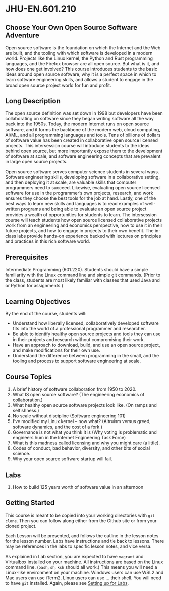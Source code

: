 # JHU-EN.601.210
## Choose Your Own Open Source Software Adventure
Open source software is the foundation on which the Internet and the Web are built, and the tooling with which software is developed in a modern world. Projects like the Linux kernel, the Python and Rust programming languages, and the Firefox browser are all open source. But what is it, and how does one get involved? This course introduces students to the basic ideas around open source software, why it is a perfect space in which to learn software engineering skills, and allows a student to engage in the broad open source project world for fun and profit.

## Long Description 
The open source definition was set down in 1998 but developers have been collaborating on software since they began writing software all the way back into the 1950s. Today, the modern Internet runs on open source software, and it forms the backbone of the modern web, cloud computing, AI/ML, and all programming languages and tools. Tens of billions of dollars of software value has been created in collaborative open source licensed projects. This intersession course will introduce students to the ideas behind open source, but more importantly expose them to the development of software at scale, and software engineering concepts that are prevalent in large open source projects. 

Open source software serves computer science students in several ways. Software engineering skills, developing software in a collaborative setting, and then deploying it at scale, are valuable skills that computer programmers need to succeed. Likewise, evaluating open source licensed software for use in the programmer’s own projects, research, and work ensures they choose the best tools for the job at hand. Lastly, one of the best ways to learn new skills and languages is to read examples of well-written programs and being able to evaluate an open source project provides a wealth of opportunities for students to learn. 
The intersession course will teach students how open source licensed collaborative projects work from an engineering and economics perspective, how to use it in their future projects, and how to engage in projects to their own benefit. The in-class labs provide hands-on experience backed with lectures on principles and practices in this rich software world. 

## Prerequisites  
Intermediate Programming (601.220). Students should have a simple familiarity with the Linux command line and simple git commands. (Prior to the class, students are most likely familiar with classes that used Java and or Python for assignments.) 

## Learning Objectives 
By the end of the course, students will:
* Understand how liberally licensed, collaboratively developed software fits into the world of a professional programmer and researcher. 
* Be able to identify healthy open source projects and tools they can use in their projects and research without compromising their work. 
* Have an approach to download, build, and use an open source project, and make modifications for their own use. 
* Understand the difference between programming in the small, and the tooling and process to support software engineering at scale. 
   
## Course Topics
1. A brief history of software collaboration from 1950 to 2020. 
1. What IS open source software? (The engineering economics of collaboration.)
1. What healthy open source software projects look like. (On ramps and selfishness.)
1. No scale without discipline (Software engineering 101)
1. I’ve modified my Linux kernel – now what? (Altruism versus greed, software dynamics, and the cost of a fork.)
1. Governance is not what you think it is (Why voting is problematic and engineers hum in the Internet Engineering Task Force)
1. What is this madness called licensing and why you might care (a little).
1. Codes of conduct, bad behavior, diversity, and other bits of social science.
1. Why your open source software startup will fail.

## Labs
1. How to build 125 years worth of software value in an afternoon

## Getting Started
This course is meant to be copied into your working directories with `git clone`. 
Then you can follow along either from the Github site or from your cloned project. 

Each Lesson will be presented, and follows the outline in the lesson notes for the lesson number. 
Labs have instructions and tie back to lessons. 
There may be references in the labs to specific lesson notes, and vice versa. 

As explained in Lab section, you are expected to have `vagrant` and Virtualbox installed on your machine.
All instructions are based on the Linux command line. (`bash`, `sh`, `ksh` should all work.)
This means you will need a Linux-like environment on your machine. 
Windows users can use WSL2 and Mac users can use iTerm2. Linux users can use ... their shell. 
You will need to have `git` installed. Again, please see [Setting up for Labs](https://github.com/stephenrwalli/JHU-EN.601.210/tree/main/labs#setting-up-for-labs). 


